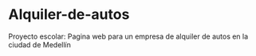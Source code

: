 # Alquiler-de-autos

Proyecto escolar: Pagina web para un empresa de alquiler de autos en la ciudad de Medellín
